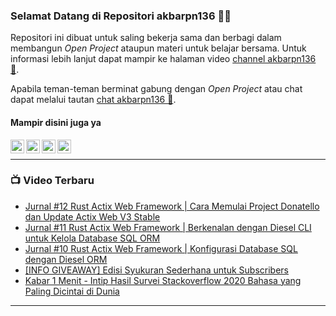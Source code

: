 ### Selamat Datang di Repositori akbarpn136 🙏🏻

Repositori ini dibuat untuk saling bekerja sama dan berbagi dalam membangun _Open Project_ ataupun materi untuk belajar 
bersama. Untuk informasi lebih lanjut dapat mampir ke halaman video 
[channel akbarpn136 🎥](https://youtube.com/user/akbarpn136).

Apabila teman-teman berminat gabung dengan _Open Project_ atau chat dapat melalui tautan 
[chat akbarpn136 💬](https://discord.gg/7dTG9sg).

#### Mampir disini juga ya
[<img align="left" alt="akbarpn136 | YouTube" width="22px" src="https://cdn.jsdelivr.net/npm/simple-icons@v3/icons/youtube.svg" />][youtube]
[<img align="left" alt="akbarpn136 | Twitter" width="22px" src="https://cdn.jsdelivr.net/npm/simple-icons@v3/icons/twitter.svg" />][twitter]
[<img align="left" alt="akbarpn136 | LinkedIn" width="22px" src="https://cdn.jsdelivr.net/npm/simple-icons@v3/icons/linkedin.svg" />][linkedin]
[<img align="left" alt="akbarpn136 | Instagram" width="22px" src="https://cdn.jsdelivr.net/npm/simple-icons@v3/icons/instagram.svg" />][instagram]

[twitter]: https://twitter.com/akbarpn136
[youtube]: https://www.youtube.com/user/akbarpn136
[instagram]: https://instagram.com/akbarpn136
[linkedin]: https://www.linkedin.com/in/arizal-akbar-zikri-63461458/

<br />

---

### 📺 Video Terbaru
<!-- YOUTUBE:START -->
- [Jurnal #12 Rust Actix Web Framework | Cara Memulai Project Donatello dan Update Actix Web V3 Stable](https://www.youtube.com/watch?v=9hMwJM3fzKU)
- [Jurnal #11 Rust Actix Web Framework | Berkenalan dengan Diesel CLI untuk Kelola Database SQL ORM](https://www.youtube.com/watch?v=2SdjvhLoYkE)
- [Jurnal #10 Rust Actix Web Framework | Konfigurasi Database SQL dengan Diesel ORM](https://www.youtube.com/watch?v=zgmR8sKLWdU)
- [[INFO GIVEAWAY] Edisi Syukuran Sederhana untuk Subscribers](https://www.youtube.com/watch?v=zhGsYDHVI9o)
- [Kabar 1 Menit - Intip Hasil Survei Stackoverflow 2020 Bahasa yang Paling Dicintai di Dunia](https://www.youtube.com/watch?v=UDtRsD_8Prw)
<!-- YOUTUBE:END -->

---
